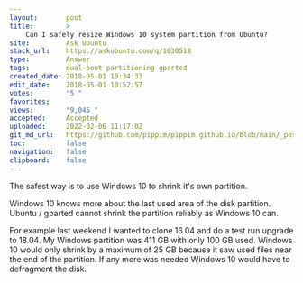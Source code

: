 ```yaml
---
layout:       post
title:        >
    Can I safely resize Windows 10 system partition from Ubuntu?
site:         Ask Ubuntu
stack_url:    https://askubuntu.com/q/1030518
type:         Answer
tags:         dual-boot partitioning gparted
created_date: 2018-05-01 10:34:33
edit_date:    2018-05-01 10:52:57
votes:        "5 "
favorites:    
views:        "9,045 "
accepted:     Accepted
uploaded:     2022-02-06 11:17:02
git_md_url:   https://github.com/pippim/pippim.github.io/blob/main/_posts/2018/2018-05-01-Can-I-safely-resize-Windows-10-system-partition-from-Ubuntu_.md
toc:          false
navigation:   false
clipboard:    false
---
```


The safest way is to use Windows 10 to shrink it's own partition.

Windows 10 knows more about the last used area of the disk partition. Ubuntu / gparted cannot shrink the partition reliably as Windows 10 can.

For example last weekend I wanted to clone 16.04 and do a test run upgrade to 18.04. My Windows partition was 411 GB with only 100 GB used. Windows 10 would only shrink by a maximum of 25 GB because it saw used files near the end of the partition. If any more was needed Windows 10 would have to defragment the disk.

